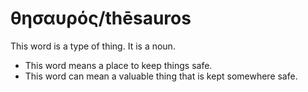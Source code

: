 # θησαυρός/thēsauros

This word is a type of thing. It is a noun.

* This word means a place to keep things safe. 
* This word can mean a valuable thing that is kept somewhere safe.
